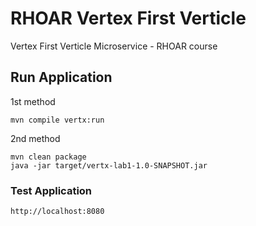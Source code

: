 # RHOAR Vertex First Verticle
Vertex First Verticle Microservice - RHOAR course

## Run Application
1st method
```
mvn compile vertx:run
```

2nd method
```
mvn clean package
java -jar target/vertx-lab1-1.0-SNAPSHOT.jar
```

### Test Application
```
http://localhost:8080
```


